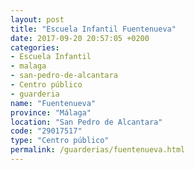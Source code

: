 ```yaml
---
layout: post
title: "Escuela Infantil Fuentenueva"
date: 2017-09-20 20:57:05 +0200
categories:
- Escuela Infantil
- malaga
- san-pedro-de-alcantara
- Centro público
- guarderia
name: "Fuentenueva"
province: "Málaga"
location: "San Pedro de Alcantara"
code: "29017517"
type: "Centro público"
permalink: /guarderias/fuentenueva.html
---
```

